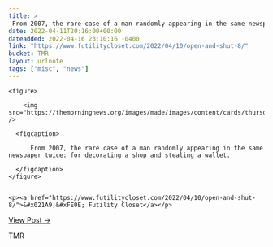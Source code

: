 ```yaml
---
title: > 
 From 2007, the rare case of a man randomly appearing in the same newspaper twice: for decorating a shop and stealing a wallet.
date: 2022-04-11T20:16:00+00:00
dateadded: 2022-04-16 23:10:16 -0400
link: "https://www.futilitycloset.com/2022/04/10/open-and-shut-8/"
bucket: TMR
layout: urlnote
tags: ["misc", "news"]
--- 
```




  
    
  

  
    <figure>
      
        <img src="https://themorningnews.org/images/made/images/content/cards/thursdaypaper_890_1584_80.jpg" />
      
      <figcaption>
        
          From 2007, the rare case of a man randomly appearing in the same newspaper twice: for decorating a shop and stealing a wallet.
        
      </figcaption>
    </figure>

    
    <p><a href="https://www.futilitycloset.com/2022/04/10/open-and-shut-8/">&#x021A9;&#xFE0E; Futility Closet</a></p>
    
  
  <p><a href="https://themorningnews.org/p/from-2007-the-rare-case-of-a-man-randomly-appearing-in-a-newspaper-twice">View Post &rarr;</a></p>



 <!-- end excerpt --> 
<div class='bucket'><a class='internal-link' src='_notes/buckets/TMR'>TMR</a></div> 
